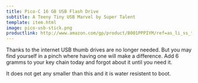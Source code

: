 ```yaml
---
title: Pico-C 16 GB USB Flash Drive
subtitle: A Teeny Tiny USB Marvel by Super Talent
template: item.html
image: pico-usb-stick.png
productlink: http://www.amazon.com/gp/product/B001PPPIYM/ref=as_li_ss_tl?ie=UTF8&camp=1789&creative=390957&creativeASIN=B001PPPIYM&linkCode=as2&tag=yourcarry-20
---
```


Thanks to the internet USB thumb drives are no longer needed. But you may find yourself in a pinch where having one will make a difference. Add 6 gramms to your key chain today and forgot about it until you need it.

It does not get any smaller than this and it is water resistent to boot.
